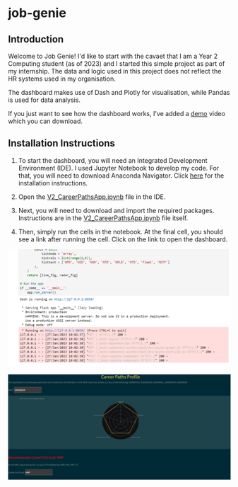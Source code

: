 # job-genie

## Introduction

Welcome to Job Genie! I'd like to start with the cavaet that I am a Year 2 Computing student (as of 2023) and I started this simple project as part of my internship. The data and logic used in this project does not reflect the HR systems used in my organisation. 

The dashboard makes use of Dash and Plotly for visualisation, while Pandas is used for data analysis. 

If you just want to see how the dashboard works, I've added a [demo](https://github.com/u7338876/job-genie/blob/main/demo.mkv) video which you can download. 

## Installation Instructions

1. To start the dashboard, you will need an Integrated Development Environment (IDE). I used Jupyter Notebook to develop my code. For that, you will need to download Anaconda Navigator. Click [here](https://docs.anaconda.com/navigator/install/) for the installation instructions. 

2. Open the [V2_CareerPathsApp.ipynb](V2_CareerPathsApp.ipynb) file in the IDE. 

3. Next, you will need to download and import the required packages. Instructions are in the [V2_CareerPathsApp.ipynb](V2_CareerPathsApp.ipynb) file itself. 

4. Then, simply run the cells in the notebook. At the final cell, you should see a link after running the cell. Click on the link to open the dashboard. 

![alt text](https://github.com/u7338876/job-genie/blob/main/initialise.jpg)

![alt text](https://github.com/u7338876/job-genie/blob/main/dashboard.jpg)


